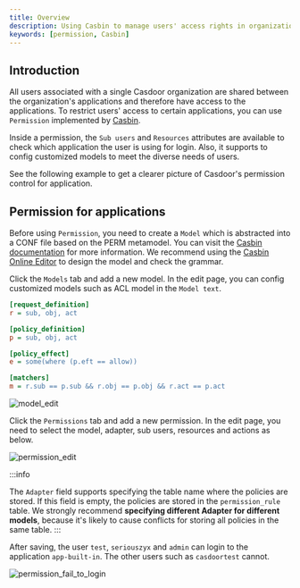 ```yaml
---
title: Overview
description: Using Casbin to manage users' access rights in organization
keywords: [permission, Casbin]
---
```


## Introduction

All users associated with a single Casdoor organization are shared between the organization's applications and therefore have access to the applications. To restrict users' access to certain applications, you can use `Permission` implemented by [Casbin](https://casbin.io/).

Inside a permission, the `Sub users` and `Resources` attributes are available to check which application the user is using for login. Also, it supports to config customized models to meet the diverse needs of users. 

See the following example to get a clearer picture of Casdoor's permission control for application.

## Permission for applications

Before using `Permission`, you need to create a `Model` which is abstracted into a CONF file based on the PERM metamodel. You can visit the [Casbin documentation](https://casbin.io/docs/syntax-for-models) for more information. We recommend using the [Casbin Online Editor](https://casbin.org/casbin-editor/) to design the model and check the grammar.

Click the `Models` tab and add a new model. In the edit page, you can config customized models such as ACL model in the `Model text`.

```ini
[request_definition]
r = sub, obj, act

[policy_definition]
p = sub, obj, act

[policy_effect]
e = some(where (p.eft == allow))

[matchers]
m = r.sub == p.sub && r.obj == p.obj && r.act == p.act
```

![model_edit](/img/permission/overview/model_edit.png)

Click the `Permissions` tab and add a new permission. In the edit page, you need to select the model, adapter, sub users, resources and actions as below.  

![permission_edit](/img/permission/permission_edit.png)

:::info

The `Adapter` field supports specifying the table name where the policies are stored. If this field is empty, the policies are stored in the `permission_rule` table. We strongly recommend **specifying different Adapter for different models**, because it's likely to cause conflicts for storing all policies in the same table. 
:::

After saving, the user `test`, `seriouszyx` and `admin` can login to the application `app-built-in`. The other users such as `casdoortest` cannot. 

![permission_fail_to_login](/img/permission/overview/permission_fail_to_login.png)
